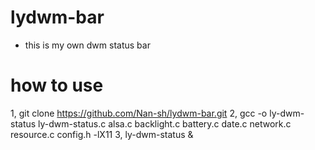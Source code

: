 # lydwm-bar

- this is my own dwm status bar

# how to use
1, git clone https://github.com/Nan-sh/lydwm-bar.git
2, gcc -o ly-dwm-status ly-dwm-status.c alsa.c backlight.c battery.c date.c network.c resource.c config.h -lX11
3, ly-dwm-status &
